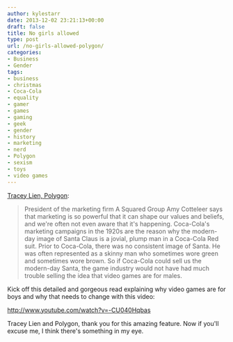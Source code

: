 ```yaml
---
author: kylestarr
date: 2013-12-02 23:21:13+00:00
draft: false
title: No girls allowed
type: post
url: /no-girls-allowed-polygon/
categories:
- Business
- Gender
tags:
- business
- christmas
- Coca-Cola
- equality
- gamer
- games
- gaming
- geek
- gender
- history
- marketing
- nerd
- Polygon
- sexism
- toys
- video games
---
```




[Tracey Lien, Polygon](http://www.polygon.com/features/2013/12/2/5143856/no-girls-allowed):

> President of the marketing firm A Squared Group Amy Cotteleer says that marketing is so powerful that it can shape our values and beliefs, and we're often not even aware that it's happening. Coca-Cola's marketing campaigns in the 1920s are the reason why the modern-day image of Santa Claus is a jovial, plump man in a Coca-Cola Red suit. Prior to Coca-Cola, there was no consistent image of Santa. He was often represented as a skinny man who sometimes wore green and sometimes wore brown. So if Coca-Cola could sell us the modern-day Santa, the game industry would not have had much trouble selling the idea that video games are for males.

Kick off this detailed and gorgeous read explaining why video games are for boys and why that needs to change with this video:

<http://www.youtube.com/watch?v=-CU040Hqbas>

Tracey Lien and Polygon, thank you for this amazing feature. Now if you'll excuse me, I think there's something in my eye.
